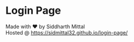 # Login Page
Made with :heart: by Siddharth Mittal <br>
Hosted @ https://sidmittal32.github.io/login-page/
